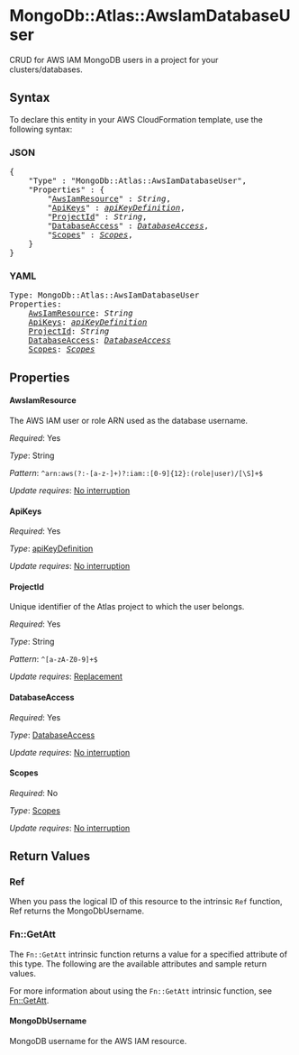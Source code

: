 # MongoDb::Atlas::AwsIamDatabaseUser

CRUD for AWS IAM MongoDB users in a project for your clusters/databases.

## Syntax

To declare this entity in your AWS CloudFormation template, use the following syntax:

### JSON

<pre>
{
    "Type" : "MongoDb::Atlas::AwsIamDatabaseUser",
    "Properties" : {
        "<a href="#awsiamresource" title="AwsIamResource">AwsIamResource</a>" : <i>String</i>,
        "<a href="#apikeys" title="ApiKeys">ApiKeys</a>" : <i><a href="apikeydefinition.md">apiKeyDefinition</a></i>,
        "<a href="#projectid" title="ProjectId">ProjectId</a>" : <i>String</i>,
        "<a href="#databaseaccess" title="DatabaseAccess">DatabaseAccess</a>" : <i><a href="databaseaccess.md">DatabaseAccess</a></i>,
        "<a href="#scopes" title="Scopes">Scopes</a>" : <i><a href="scopes.md">Scopes</a></i>,
    }
}
</pre>

### YAML

<pre>
Type: MongoDb::Atlas::AwsIamDatabaseUser
Properties:
    <a href="#awsiamresource" title="AwsIamResource">AwsIamResource</a>: <i>String</i>
    <a href="#apikeys" title="ApiKeys">ApiKeys</a>: <i><a href="apikeydefinition.md">apiKeyDefinition</a></i>
    <a href="#projectid" title="ProjectId">ProjectId</a>: <i>String</i>
    <a href="#databaseaccess" title="DatabaseAccess">DatabaseAccess</a>: <i><a href="databaseaccess.md">DatabaseAccess</a></i>
    <a href="#scopes" title="Scopes">Scopes</a>: <i><a href="scopes.md">Scopes</a></i>
</pre>

## Properties

#### AwsIamResource

The AWS IAM user or role ARN used as the database username.

_Required_: Yes

_Type_: String

_Pattern_: <code>^arn:aws(?:-[a-z-]+)?:iam::[0-9]{12}:(role|user)/[\S]+$</code>

_Update requires_: [No interruption](https://docs.aws.amazon.com/AWSCloudFormation/latest/UserGuide/using-cfn-updating-stacks-update-behaviors.html#update-no-interrupt)

#### ApiKeys

_Required_: Yes

_Type_: <a href="apikeydefinition.md">apiKeyDefinition</a>

_Update requires_: [No interruption](https://docs.aws.amazon.com/AWSCloudFormation/latest/UserGuide/using-cfn-updating-stacks-update-behaviors.html#update-no-interrupt)

#### ProjectId

Unique identifier of the Atlas project to which the user belongs.

_Required_: Yes

_Type_: String

_Pattern_: <code>^[a-zA-Z0-9]+$</code>

_Update requires_: [Replacement](https://docs.aws.amazon.com/AWSCloudFormation/latest/UserGuide/using-cfn-updating-stacks-update-behaviors.html#update-replacement)

#### DatabaseAccess

_Required_: Yes

_Type_: <a href="databaseaccess.md">DatabaseAccess</a>

_Update requires_: [No interruption](https://docs.aws.amazon.com/AWSCloudFormation/latest/UserGuide/using-cfn-updating-stacks-update-behaviors.html#update-no-interrupt)

#### Scopes

_Required_: No

_Type_: <a href="scopes.md">Scopes</a>

_Update requires_: [No interruption](https://docs.aws.amazon.com/AWSCloudFormation/latest/UserGuide/using-cfn-updating-stacks-update-behaviors.html#update-no-interrupt)

## Return Values

### Ref

When you pass the logical ID of this resource to the intrinsic `Ref` function, Ref returns the MongoDbUsername.

### Fn::GetAtt

The `Fn::GetAtt` intrinsic function returns a value for a specified attribute of this type. The following are the available attributes and sample return values.

For more information about using the `Fn::GetAtt` intrinsic function, see [Fn::GetAtt](https://docs.aws.amazon.com/AWSCloudFormation/latest/UserGuide/intrinsic-function-reference-getatt.html).

#### MongoDbUsername

MongoDB username for the AWS IAM resource.
